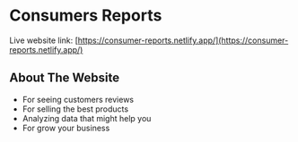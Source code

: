 # Consumers Reports

Live website link: [https://consumer-reports.netlify.app/](https://consumer-reports.netlify.app/)

## About The Website

- For seeing customers reviews
- For selling the best products
- Analyzing data that might help you
- For grow your business
